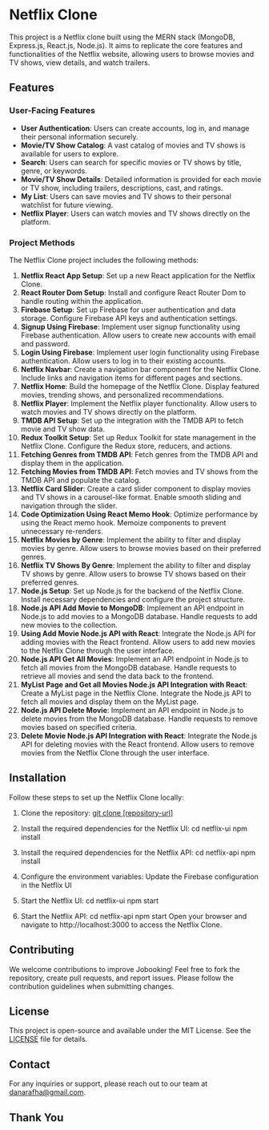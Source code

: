 # Netflix Clone

This project is a Netflix clone built using the MERN stack (MongoDB, Express.js, React.js, Node.js). It aims to replicate the core features and functionalities of the Netflix website, allowing users to browse movies and TV shows, view details, and watch trailers.

## Features

### User-Facing Features

- **User Authentication**: Users can create accounts, log in, and manage their personal information securely.
- **Movie/TV Show Catalog**: A vast catalog of movies and TV shows is available for users to explore.
- **Search**: Users can search for specific movies or TV shows by title, genre, or keywords.
- **Movie/TV Show Details**: Detailed information is provided for each movie or TV show, including trailers, descriptions, cast, and ratings.
- **My List**: Users can save movies and TV shows to their personal watchlist for future viewing.
- **Netflix Player**: Users can watch movies and TV shows directly on the platform.
### Project Methods

The Netflix Clone project includes the following methods:

1. **Netflix React App Setup**: Set up a new React application for the Netflix Clone.
2. **React Router Dom Setup**: Install and configure React Router Dom to handle routing within the application.
3. **Firebase Setup**: Set up Firebase for user authentication and data storage. Configure Firebase API keys and authentication settings.
4. **Signup Using Firebase**: Implement user signup functionality using Firebase authentication. Allow users to create new accounts with email and password.
5. **Login Using Firebase**: Implement user login functionality using Firebase authentication. Allow users to log in to their existing accounts.
6. **Netflix Navbar**: Create a navigation bar component for the Netflix Clone. Include links and navigation items for different pages and sections.
7. **Netflix Home**: Build the homepage of the Netflix Clone. Display featured movies, trending shows, and personalized recommendations.
8. **Netflix Player**: Implement the Netflix player functionality. Allow users to watch movies and TV shows directly on the platform.
9. **TMDB API Setup**: Set up the integration with the TMDB API to fetch movie and TV show data.
10. **Redux Toolkit Setup**: Set up Redux Toolkit for state management in the Netflix Clone. Configure the Redux store, reducers, and actions.
11. **Fetching Genres from TMDB API**: Fetch genres from the TMDB API and display them in the application.
12. **Fetching Movies from TMDB API**: Fetch movies and TV shows from the TMDB API and populate the catalog.
13. **Netflix Card Slider**: Create a card slider component to display movies and TV shows in a carousel-like format. Enable smooth sliding and navigation through the slider.
14. **Code Optimization Using React Memo Hook**: Optimize performance by using the React memo hook. Memoize components to prevent unnecessary re-renders.
15. **Netflix Movies by Genre**: Implement the ability to filter and display movies by genre. Allow users to browse movies based on their preferred genres.
16. **Netflix TV Shows By Genre**: Implement the ability to filter and display TV shows by genre. Allow users to browse TV shows based on their preferred genres.
17. **Node.js Setup**: Set up Node.js for the backend of the Netflix Clone. Install necessary dependencies and configure the project structure.
18. **Node.js API Add Movie to MongoDB**: Implement an API endpoint in Node.js to add movies to a MongoDB database. Handle requests to add new movies to the collection.
19. **Using Add Movie Node.js API with React**: Integrate the Node.js API for adding movies with the React frontend. Allow users to add new movies to the Netflix Clone through the user interface.
20. **Node.js API Get All Movies**: Implement an API endpoint in Node.js to fetch all movies from the MongoDB database. Handle requests to retrieve all movies and send the data back to the frontend.
21. **MyList Page and Get all Movies Node.js API Integration with React**: Create a MyList page in the Netflix Clone. Integrate the Node.js API to fetch all movies and display them on the MyList page.
22. **Node.js API Delete Movie**: Implement an API endpoint in Node.js to delete movies from the MongoDB database. Handle requests to remove movies based on specified criteria.
23. **Delete Movie Node.js API Integration with React**: Integrate the Node.js API for deleting movies with the React frontend. Allow users to remove movies from the Netflix Clone through the user interface.

## Installation

Follow these steps to set up the Netflix Clone locally:

1. Clone the repository:
        [  git clone [repository-url]](https://github.com/Rafhathdana/netflix-clone.git)
        
2. Install the required dependencies for the Netflix UI:
        cd netflix-ui
        npm install
        
3. Install the required dependencies for the Netflix API:
        cd netflix-api
        npm install
        
4. Configure the environment variables:
        Update the Firebase configuration in the Netflix UI 

5. Start the Netflix UI:
        cd netflix-ui
        npm start
        
6. Start the Netflix API:
        cd netflix-api
        npm start
Open your browser and navigate to http://localhost:3000 to access the Netflix Clone.


## Contributing
We welcome contributions to improve Jobooking! Feel free to fork the repository, create pull requests, and report issues. Please follow the contribution guidelines when submitting changes.

## License

This project is open-source and available under the MIT License. See the [LICENSE](LICENSE) file for details.

## Contact

For any inquiries or support, please reach out to our team at [danarafha@gmail.com](mailto:danarafha@gmail.com).

## Thank You 
